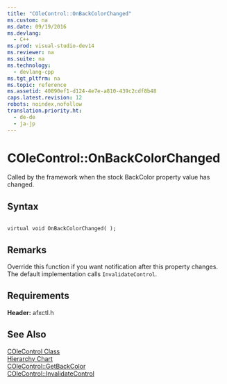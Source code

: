 ```yaml
---
title: "COleControl::OnBackColorChanged"
ms.custom: na
ms.date: 09/19/2016
ms.devlang: 
  - C++
ms.prod: visual-studio-dev14
ms.reviewer: na
ms.suite: na
ms.technology: 
  - devlang-cpp
ms.tgt_pltfrm: na
ms.topic: reference
ms.assetid: 40890ef1-d124-4e7e-a810-439c2cdf8b48
caps.latest.revision: 12
robots: noindex,nofollow
translation.priority.ht: 
  - de-de
  - ja-jp
---
```

# COleControl::OnBackColorChanged
Called by the framework when the stock BackColor property value has changed.  
  
## Syntax  
  
```  
  
virtual void OnBackColorChanged( );  
```  
  
## Remarks  
 Override this function if you want notification after this property changes. The default implementation calls `InvalidateControl`.  
  
## Requirements  
 **Header:** afxctl.h  
  
## See Also  
 [COleControl Class](../vs140/COleControl-Class.md)   
 [Hierarchy Chart](../vs140/Hierarchy-Chart.md)   
 [COleControl::GetBackColor](../vs140/COleControl--GetBackColor.md)   
 [COleControl::InvalidateControl](../vs140/COleControl--InvalidateControl.md)